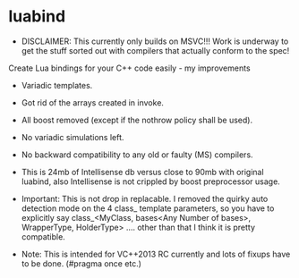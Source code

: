 luabind
=======
- DISCLAIMER: This currently only builds on MSVC!!! Work is underway to get the stuff sorted out with compilers that actually conform to the spec!

Create Lua bindings for your C++ code easily - my improvements
- Variadic templates.
- Got rid of the arrays created in invoke.
- All boost removed (except if the nothrow policy shall be used).
- No variadic simulations left.
- No backward compatibility to any old or faulty (MS) compilers.
- This is 24mb of Intellisense db versus close to 90mb with original luabind, also Intellisense is not crippled by boost preprocessor usage.

- Important: This is not drop in replacable. I removed the quirky auto detection mode on the 4 class_ template parameters, so you have to explicitly say class_&lt;MyClass, bases&lt;Any Number of bases>, WrapperType, HolderType> .... other than that I think it is pretty compatible.
- Note: This is intended for VC++2013 RC currently and lots of fixups have to be done. (#pragma once etc.)

